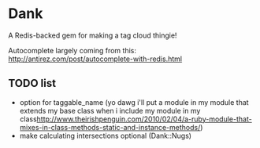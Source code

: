 # Dank

A Redis-backed gem for making a tag cloud thingie!

Autocomplete largely coming from this: <http://antirez.com/post/autocomplete-with-redis.html>


## TODO list

* option for taggable_name (yo dawg i'll put a module in my module that extends my base class when i include my module in my class<http://www.theirishpenguin.com/2010/02/04/a-ruby-module-that-mixes-in-class-methods-static-and-instance-methods/>)
* make calculating intersections optional (Dank::Nugs)

